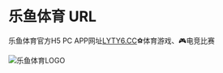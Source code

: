 # 乐鱼体育 URL
乐鱼体育官方H5 PC APP网址[LYTY6.CC](https://lyty6.cc "LYTY6.CC")⚽️体育游戏、🎮电竞比赛

![乐鱼体育LOGO](https://avatars.githubusercontent.com/u/95761600?s=120&v=4 "乐鱼体育LOGO")
